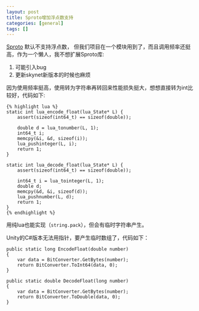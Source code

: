 ```yaml
---
layout: post
title: Sproto增加浮点数支持
categories: [general]
tags: []
---
```


[Sproto](https://github.com/cloudwu/skynet/wiki/Sproto) 默认不支持浮点数，
但我们项目在一个模块用到了，而且调用频率还挺高，作为一个懒人，我不想扩展Sproto库:

1. 可能引入bug
1. 更新skynet新版本的时候也麻烦

因为使用频率挺高，使用转为字符串再转回来性能损失挺大，想想直接转为int比较好，代码如下:
    
    {% highlight lua %}
    static int lua_encode_float(lua_State* L) {
        assert(sizeof(int64_t) == sizeof(double));
        
        double d = lua_tonumber(L, 1);
        int64_t i;
        memcpy(&i, &d, sizeof(i));
        lua_pushinteger(L, i);
        return 1;
    }

    static int lua_decode_float(lua_State* L) {
        assert(sizeof(int64_t) == sizeof(double));
        
        int64_t i = lua_tointeger(L, 1);
        double d;
        memcpy(&d, &i, sizeof(d));
        lua_pushnumber(L, d);
        return 1;
    }
    {% endhighlight %}
    
用纯lua也能实现（`string.pack`），但会有临时字符串产生。


Unity的C#版本无法用指针，要产生临时数组了，代码如下：

	public static long EncodeFloat(double number)
	{
		var data = BitConverter.GetBytes(number);
		return BitConverter.ToInt64(data, 0);
	}

	public static double DecodeFloat(long number)
	{
		var data = BitConverter.GetBytes(number);
		return BitConverter.ToDouble(data, 0);
	}







